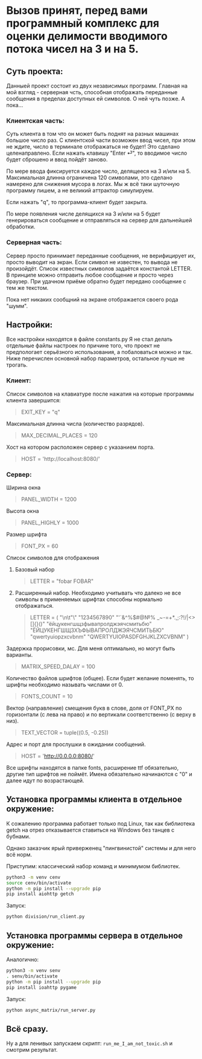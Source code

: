 # Вызов принят, перед вами программный комплекс для оценки делимости вводимого потока чисел на 3 и на 5.

## Суть проекта:

Данныей проект состоит из двух независимых программ. Главная на мой взгляд - серверная чсть, способная отображать
переданные сообщения в пределах доступных ей символов. О ней чуть позже. А пока...

### Клиентская часть:

Суть клиента в том что он может быть поднят на разных машинах большое число раз. С клиентской части возможен ввод чисел,
при этом не ждите, число в терминале отображаться не будет! Это сделано целенаправлено. Если нажать клавишу "Enter ⏎",
то вводимое число будет сброшено и ввод пойдёт заново.

По мере ввода фиксируется каждое число, делящееся на 3 и/или на 5. Максимальная длинна ограничена 120 символами, это
сделано намерено для снижения мусора в логах. Мы ж всё таки шуточную программу пишем, а не великий аттрактор симулируем.

Если нажать "q", то программа-клиент будет закрыта.

По мере появления числе делящихся на 3 и/или на 5 будет генерироваться сообщение и отправляться на сервер для дальнейшей
обработки.

### Серверная часть:

Сервер просто принимает переданные сообщения, не верифицирует их, просто выводит на экран. Если символ не известен, то
вывода не произойдёт. Список известных символов задаётся константой LETTER. В принципе можно отправить любое сообщение и
просто через браузер. При удачном приёме обратно будет передано сообщение с тем же текстом.

Пока нет никаких сообщний на экране отображается своего рода "шумм".

## Настройки:

Все настройки находятся в файле constants.py Я не стал делать отдельные файлы настроек по причине того, что проект не
предпологает серьёзного использования, а побаловаться можно и так. Ниже перечислен основной набор параметров, остальное
лучше не трогать.

### Клиент:

Список символов на клавиатуре после нажатия на которые программы клиента завершится:
> EXIT_KEY = "q"

Максимальная длинна числа (количество разрядов).
> MAX_DECIMAL_PLACES = 120

Хост на котором расположен сервер с указанием порта.
> HOST = 'http://localhost:8080/'

### Сервер:

Ширина окна
> PANEL_WIDTH = 1200

Высота окна
> PANEL_HIGHLY = 1000

Размер шрифта
> FONT_PX = 60

Список символов для отображения
1) Базовый набор
    > LETTER = "fobar FOBAR"

2) Расширенный набор. Необходимо учитывать что далеко не все символы в применяемых шрифтах способны нормально
отображаться.
    > LETTER = (
    "\n\t\"\\"
    "1234567890"
    "'`&^%$#@№% _~-=+*.,;:?!/|<>[]{}()"
    "ёйцукенгшщзфывапролджэячсмитьбю"
    "ЁЙЦУКЕНГШЩЗХЪФЫВАПРОЛДЖЭЯЧСМИТЬБЮ"
    "qwertyuiopzxcvbnm"
    "QWERTYUIOPASDFGHJKLZXCVBNM"
)

Задержка прорисовки, мс. Для меня оптимально, но могут быть варианты.
> MATRIX_SPEED_DALAY = 100

Количество файлов шрифтов (общее). Если будет желание поменять, то шрифты необходимо называть числами от 0.
> FONTS_COUNT = 10

Вектор (направление) смещения букв в слове, доля от FONT_PX по горизонтали (с лева на право) и по вертикали
соответственно (с верху в низ).
> TEXT_VECTOR = tuple((0.5, -0.25))

Адрес и порт для прослушки в ожидании сообщений. 
> HOST = 'http://0.0.0.0:8080/'

Все шрифты находятся в папке fonts, расширение ttf обязательно, другие тип шрифтов не поймёт. Имена обязательно
начинаются с "0" и далее идут по возрастающей.

## Установка программы клиента в отдельное окружение:

К сожалению программа работает только под Linux, так как библиотека getch на отрез отказывается ставиться на Windows без
танцев с бубнами.

Однако заказчик ярый приверженец "пингвинистой" системы и для него всё норм.

Приступим: классический набор команд и минимумом библиотек.

```bash
python3 -m venv cenv
source cenv/bin/activate
python -m pip install --upgrade pip
pip install aiohttp getch
```

Запуск:
```bash
python division/run_client.py
```

## Установка программы сервера в отдельное окружение:

Аналогично:
```bash
python3 -m venv senv 
. senv/bin/activate
python -m pip install --upgrade pip
pip install ioahttp pygame
```

Запуск:

```bash
python async_matrix/run_server.py
```

## Всё сразу.

Ну а для ленивых запускаем скрипт: ```run_me_I_am_not_toxic.sh``` и смотрим результат.
